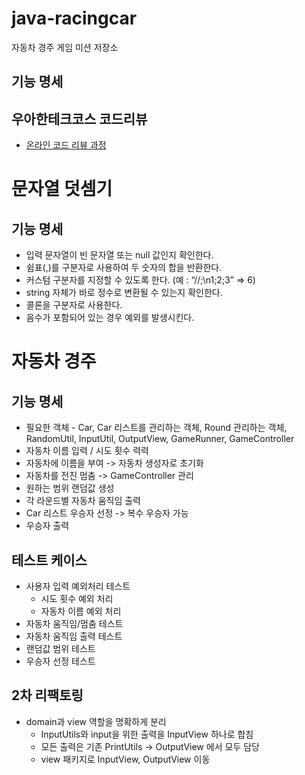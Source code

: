 # java-racingcar
자동차 경주 게임 미션 저장소

## 기능 명세

## 우아한테크코스 코드리뷰
* [온라인 코드 리뷰 과정](https://github.com/woowacourse/woowacourse-docs/blob/master/maincourse/README.md)

# 문자열 덧셈기

## 기능 명세
* 입력 문자열이 빈 문자열 또는 null 값인지 확인한다.
* 쉼표(,)를 구분자로 사용하여 두 숫자의 합을 반환한다.
* 커스텀 구분자를 지정할 수 있도록 한다. (예 : “//;\n1;2;3” => 6)
* string 자체가 바로 정수로 변환될 수 있는지 확인한다.
* 콜론을 구분자로 사용한다.
* 음수가 포함되어 있는 경우 예외를 발생시킨다.

# 자동차 경주

## 기능 명세
* 필요한 객체 - Car, Car 리스트를 관리하는 객체, Round 관리하는 객체, RandomUtil, InputUtil, OutputView, GameRunner, GameController
* 자동차 이름 입력 / 시도 횟수 력력
* 자동차에 이름을 부여 -> 자동차 생성자로 초기화
* 자동차를 전진 멈춤 -> GameController 관리
* 원하는 범위 랜덤값 생성
* 각 라운드별 자동차 움직임 출력
* Car 리스트 우승자 선정 -> 복수 우승자 가능
* 우승자 출력

## 테스트 케이스
* 사용자 입력 예외처리 테스트
  * 시도 횟수 예외 처리
  * 자동차 이름 예외 처리
* 자동차 움직임/멈춤 테스트
* 자동차 움직임 출력 테스트
* 랜덤값 범위 테스트
* 우승자 선정 테스트

## 2차 리팩토링
* domain과 view 역할을 명확하게 분리
  - InputUtils와 input을 위한 출력을 InputView 하나로 합침
  - 모든 출력은 기존 PrintUtils -> OutputView 에서 모두 담당
  - view 패키지로 InputView, OutputView 이동
